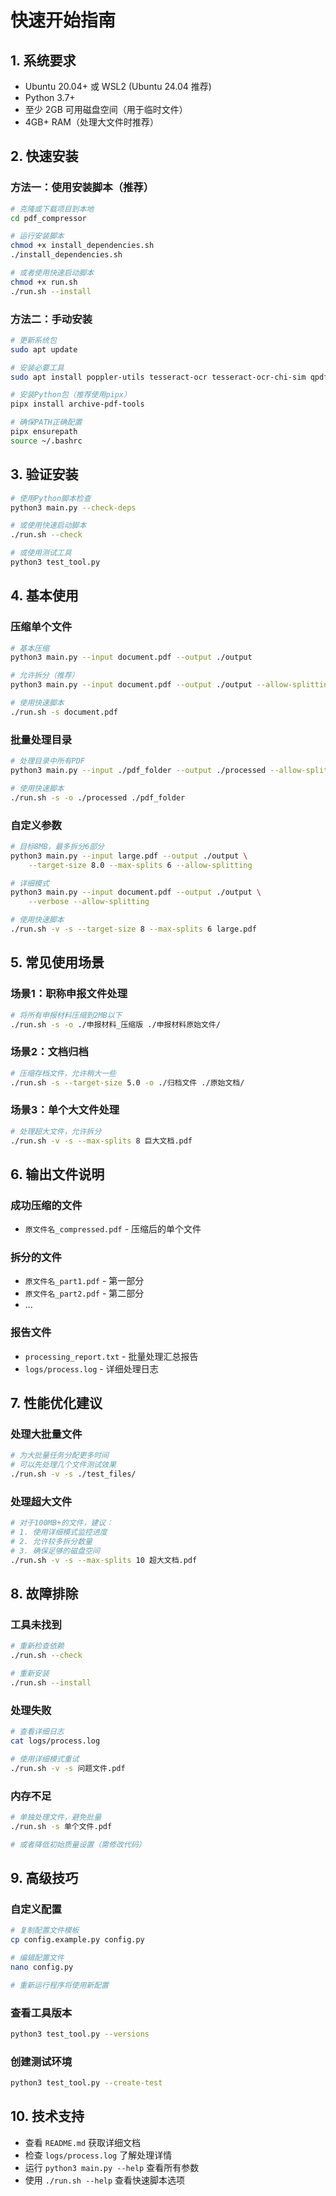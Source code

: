 # 快速开始指南

## 1. 系统要求

- Ubuntu 20.04+ 或 WSL2 (Ubuntu 24.04 推荐)
- Python 3.7+
- 至少 2GB 可用磁盘空间（用于临时文件）
- 4GB+ RAM（处理大文件时推荐）

## 2. 快速安装

### 方法一：使用安装脚本（推荐）

```bash
# 克隆或下载项目到本地
cd pdf_compressor

# 运行安装脚本
chmod +x install_dependencies.sh
./install_dependencies.sh

# 或者使用快速启动脚本
chmod +x run.sh
./run.sh --install
```

### 方法二：手动安装

```bash
# 更新系统包
sudo apt update

# 安装必要工具
sudo apt install poppler-utils tesseract-ocr tesseract-ocr-chi-sim qpdf pipx

# 安装Python包（推荐使用pipx）
pipx install archive-pdf-tools

# 确保PATH正确配置
pipx ensurepath
source ~/.bashrc
```

## 3. 验证安装

```bash
# 使用Python脚本检查
python3 main.py --check-deps

# 或使用快速启动脚本
./run.sh --check

# 或使用测试工具
python3 test_tool.py
```

## 4. 基本使用

### 压缩单个文件

```bash
# 基本压缩
python3 main.py --input document.pdf --output ./output

# 允许拆分（推荐）
python3 main.py --input document.pdf --output ./output --allow-splitting

# 使用快速脚本
./run.sh -s document.pdf
```

### 批量处理目录

```bash
# 处理目录中所有PDF
python3 main.py --input ./pdf_folder --output ./processed --allow-splitting

# 使用快速脚本
./run.sh -s -o ./processed ./pdf_folder
```

### 自定义参数

```bash
# 目标8MB，最多拆分6部分
python3 main.py --input large.pdf --output ./output \
    --target-size 8.0 --max-splits 6 --allow-splitting

# 详细模式
python3 main.py --input document.pdf --output ./output \
    --verbose --allow-splitting

# 使用快速脚本
./run.sh -v -s --target-size 8 --max-splits 6 large.pdf
```

## 5. 常见使用场景

### 场景1：职称申报文件处理

```bash
# 将所有申报材料压缩到2MB以下
./run.sh -s -o ./申报材料_压缩版 ./申报材料原始文件/
```

### 场景2：文档归档

```bash
# 压缩存档文件，允许稍大一些
./run.sh -s --target-size 5.0 -o ./归档文件 ./原始文档/
```

### 场景3：单个大文件处理

```bash
# 处理超大文件，允许拆分
./run.sh -v -s --max-splits 8 巨大文档.pdf
```

## 6. 输出文件说明

### 成功压缩的文件
- `原文件名_compressed.pdf` - 压缩后的单个文件

### 拆分的文件
- `原文件名_part1.pdf` - 第一部分
- `原文件名_part2.pdf` - 第二部分
- ...

### 报告文件
- `processing_report.txt` - 批量处理汇总报告
- `logs/process.log` - 详细处理日志

## 7. 性能优化建议

### 处理大批量文件
```bash
# 为大批量任务分配更多时间
# 可以先处理几个文件测试效果
./run.sh -v -s ./test_files/
```

### 处理超大文件
```bash
# 对于100MB+的文件，建议：
# 1. 使用详细模式监控进度
# 2. 允许较多拆分数量
# 3. 确保足够的磁盘空间
./run.sh -v -s --max-splits 10 超大文档.pdf
```

## 8. 故障排除

### 工具未找到
```bash
# 重新检查依赖
./run.sh --check

# 重新安装
./run.sh --install
```

### 处理失败
```bash
# 查看详细日志
cat logs/process.log

# 使用详细模式重试
./run.sh -v -s 问题文件.pdf
```

### 内存不足
```bash
# 单独处理文件，避免批量
./run.sh -s 单个文件.pdf

# 或者降低初始质量设置（需修改代码）
```

## 9. 高级技巧

### 自定义配置
```bash
# 复制配置文件模板
cp config.example.py config.py

# 编辑配置文件
nano config.py

# 重新运行程序将使用新配置
```

### 查看工具版本
```bash
python3 test_tool.py --versions
```

### 创建测试环境
```bash
python3 test_tool.py --create-test
```

## 10. 技术支持

- 查看 `README.md` 获取详细文档
- 检查 `logs/process.log` 了解处理详情
- 运行 `python3 main.py --help` 查看所有参数
- 使用 `./run.sh --help` 查看快速脚本选项